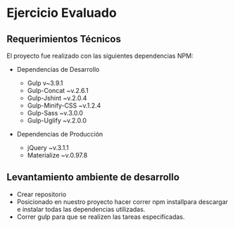 Ejercicio Evaluado
==================

## Requerimientos Técnicos

El proyecto fue realizado con las siguientes dependencias NPM:

- Dependencias de Desarrollo
	
	* Gulp v~3.9.1
	* Gulp-Concat ~v.2.6.1
	* Gulp-Jshint ~v.2.0.4
	* Gulp-Minify-CSS ~v.1.2.4
	* Gulp-Sass ~v.3.0.0
	* Gulp-Uglify ~v.2.0.0

- Dependencias de Producción

	* jQuery ~v.3.1.1
	* Materialize ~v.0.97.8

## Levantamiento ambiente de desarrollo

- Crear repositorio
- Posicionado en nuestro proyecto hacer correr npm installpara descargar e instalar todas las dependencias utilizadas.
- Correr gulp para que se realizen las tareas especificadas.
